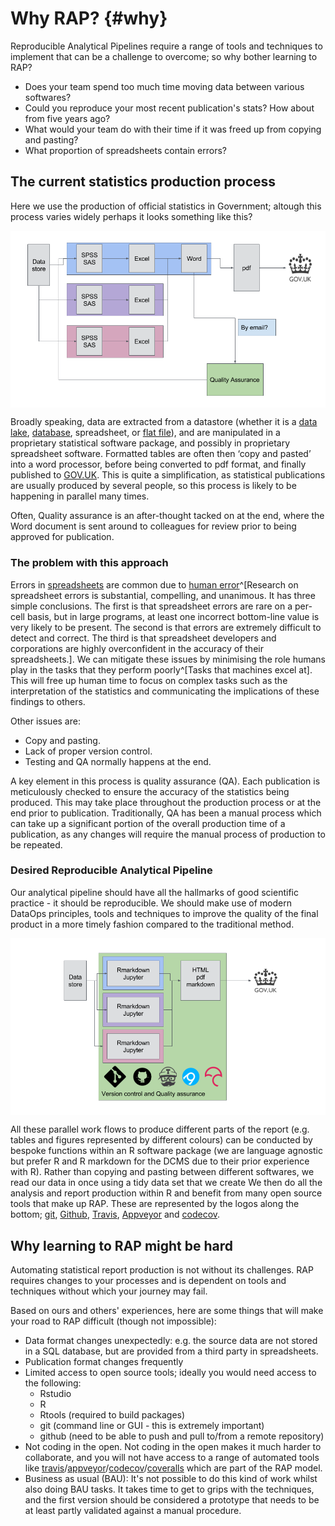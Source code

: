 # Why RAP? {#why}

Reproducible Analytical Pipelines require a range of tools and techniques to implement that can be a challenge to overcome; so why bother learning to RAP?

* Does your team spend too much time moving data between various softwares?
* Could you reproduce your most recent publication's stats? How about from five years ago?
* What would your team do with their time if it was freed up from copying and pasting?
* What proportion of spreadsheets contain errors?

## The current statistics production process

Here we use the production of official statistics in Government; altough this process varies widely perhaps it looks something like this?

<a href="https://gdsdata.blog.gov.uk/2017/03/27/reproducible-analytical-pipeline/" target="_blank"><img src="images/messy_pipeline.png" style="display: block; margin: auto;" /></a>

Broadly speaking, data are extracted from a datastore (whether it is a [data lake](https://en.wikipedia.org/wiki/Data_lake), [database](https://en.wikipedia.org/wiki/Database), spreadsheet, or [flat file](https://en.wikipedia.org/wiki/Flat_file_database)), and are manipulated in a proprietary statistical software package, and possibly in proprietary spreadsheet software. Formatted tables are often then ‘copy and pasted’ into a word processor, before being converted to pdf format, and finally published to [GOV.UK](https://www.gov.uk/). This is quite a simplification, as statistical publications are usually produced by several people, so this process is likely to be happening in parallel many times.  

Often, Quality assurance is an after-thought tacked on at the end, where the Word document is sent around to colleagues for review prior to being approved for publication.

### The problem with this approach

Errors in [spreadsheets](http://faculty.tuck.dartmouth.edu/images/uploads/faculty/serp/Errors.pdf) are common due to [human error](https://arxiv.org/abs/1602.02601)^[Research on spreadsheet errors is substantial, compelling, and unanimous. It has three simple conclusions. The first is that spreadsheet errors are rare on a per-cell basis, but in large programs, at least one incorrect bottom-line value is very likely to be present. The second is that errors are extremely difficult to detect and correct. The third is that spreadsheet developers and corporations are highly overconfident in the accuracy of their spreadsheets.]. We can mitigate these issues by minimising the role humans play in the tasks that they perform poorly^[Tasks that machines excel at]. This will free up human time to focus on complex tasks such as the interpretation of the statistics and communicating the implications of these findings to others.  

Other issues are: 

* Copy and pasting.
* Lack of proper version control.
* Testing and QA normally happens at the end.

A key element in this process is quality assurance (QA). Each publication is meticulously checked to ensure the accuracy of the statistics being produced. This may take place throughout the production process or at the end prior to publication. Traditionally, QA has been a manual process which can take up a significant portion of the overall production time of a publication, as any changes will require the manual process of production to be repeated.

### Desired Reproducible Analytical Pipeline

Our analytical pipeline should have all the hallmarks of good scientific practice - it should be reproducible. We should make use of modern DataOps principles, tools and techniques to improve the quality of the final product in a more timely fashion compared to the traditional method.  

<a href="https://gdsdata.blog.gov.uk/2017/03/27/reproducible-analytical-pipeline/" target="_blank"><img src="images/rap.png" style="display: block; margin: auto;" /></a>

All these parallel work flows to produce different parts of the report (e.g. tables and figures represented by different colours) can be conducted by bespoke functions within an R software package (we are language agnostic but prefer R and R markdown for the DCMS due to their prior experience with R). Rather than copying and pasting between different softwares, we read our data in once using a tidy data set that we create We then do all the analysis and report production within R and benefit from many open source tools that make up RAP. These are represented by the logos along the bottom; [git](https://git-scm.com/), [Github](https://github.com/), [Travis](https://travis-ci.org/), [Appveyor](https://ci.appveyor.com/projects) and [codecov](https://codecov.io/).  

## Why learning to RAP might be hard

Automating statistical report production is not without its challenges. RAP requires changes to your processes and is dependent on tools and techniques without which your journey may fail.  

Based on ours and others' experiences, here are some things that will make your road to RAP difficult (though not impossible):  

* Data format changes unexpectedly: e.g. the source data are not stored in a SQL database, but are provided from a third party in spreadsheets.  
* Publication format changes frequently  
* Limited access to open source tools; ideally you would need access to the following: 
    * Rstudio
    * R
    * Rtools (required to build packages)
    * git (command line or GUI - this is extremely important)
    * github (need to be able to push and pull to/from a remote repository)  
* Not coding in the open. Not coding in the open makes it much harder to collaborate, and you will not have access to a range of automated tools like [travis](https://travis-ci.org/)/[appveyor](https://ci.appveyor.com/projects)/[codecov](https://codecov.io/)/[coveralls](https://coveralls.io/) which are part of the RAP model.  
* Business as usual (BAU): It's not possible to do this kind of work whilst also doing BAU tasks. It takes time to get to grips with the techniques, and the first version should be considered a prototype that needs to be at least partly validated against a manual procedure.  
